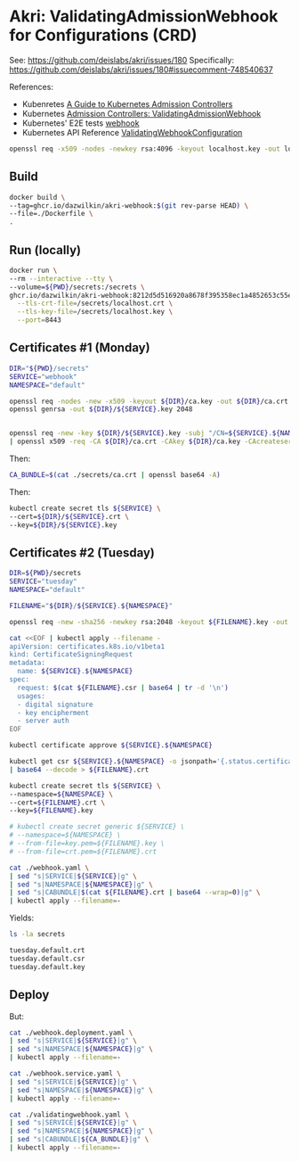 # Akri: ValidatingAdmissionWebhook for Configurations (CRD)

See: https://github.com/deislabs/akri/issues/180 Specifically: https://github.com/deislabs/akri/issues/180#issuecomment-748540637

References:

+ Kubenretes [A Guide to Kubernetes Admission Controllers](https://kubernetes.io/blog/2019/03/21/a-guide-to-kubernetes-admission-controllers/)
+ Kubernetes [Admission Controllers: ValidatingAdmissionWebhook](https://kubernetes.io/docs/reference/access-authn-authz/admission-controllers/#validatingadmissionwebhook)
+ Kubernetes' E2E tests [webhook](https://github.com/kubernetes/kubernetes/blob/v1.13.0/test/images/webhook/main.go)
+ Kubernetes API Reference [ValidatingWebhookConfiguration](https://kubernetes.io/docs/reference/generated/kubernetes-api/v1.20/#validatingwebhookconfiguration-v1-admissionregistration-k8s-io)

```bash
openssl req -x509 -nodes -newkey rsa:4096 -keyout localhost.key -out localhost.crt -days 365 -subj "/CN=localhost"
```

## Build

```bash
docker build \
--tag=ghcr.io/dazwilkin/akri-webhook:$(git rev-parse HEAD) \
--file=./Dockerfile \
.
```

## Run (locally)

```bash
docker run \
--rm --interactive --tty \
--volume=${PWD}/secrets:/secrets \
ghcr.io/dazwilkin/akri-webhook:8212d5d516920a8678f395358ec1a4852653c55e \
  --tls-crt-file=/secrets/localhost.crt \
  --tls-key-file=/secrets/localhost.key \
  --port=8443
```

## Certificates #1 (Monday)

```bash
DIR="${PWD}/secrets"
SERVICE="webhook"
NAMESPACE="default"

openssl req -nodes -new -x509 -keyout ${DIR}/ca.key -out ${DIR}/ca.crt -subj "/CN=Akri Webhook"
openssl genrsa -out ${DIR}/${SERVICE}.key 2048


openssl req -new -key ${DIR}/${SERVICE}.key -subj "/CN=${SERVICE}.${NAMESPACE}.svc" \
| openssl x509 -req -CA ${DIR}/ca.crt -CAkey ${DIR}/ca.key -CAcreateserial -out ${DIR}/${SERVICE}.crt
```

Then:

```bash
CA_BUNDLE=$(cat ./secrets/ca.crt | openssl base64 -A)
```

Then:

```bash
kubectl create secret tls ${SERVICE} \
--cert=${DIR}/${SERVICE}.crt \
--key=${DIR}/${SERVICE}.key
```

## Certificates #2 (Tuesday)

```bash
DIR=${PWD}/secrets
SERVICE="tuesday"
NAMESPACE="default"

FILENAME="${DIR}/${SERVICE}.${NAMESPACE}"

openssl req -new -sha256 -newkey rsa:2048 -keyout ${FILENAME}.key -out ${FILENAME}.csr -nodes -subj "/CN=${SERVICE}.${NAMESPACE}"

cat <<EOF | kubectl apply --filename -
apiVersion: certificates.k8s.io/v1beta1
kind: CertificateSigningRequest
metadata:
  name: ${SERVICE}.${NAMESPACE}
spec:
  request: $(cat ${FILENAME}.csr | base64 | tr -d '\n')
  usages:
  - digital signature
  - key encipherment
  - server auth
EOF

kubectl certificate approve ${SERVICE}.${NAMESPACE}

kubectl get csr ${SERVICE}.${NAMESPACE} -o jsonpath='{.status.certificate}' \
| base64 --decode > ${FILENAME}.crt

kubectl create secret tls ${SERVICE} \
--namespace=${NAMESPACE} \
--cert=${FILENAME}.crt \
--key=${FILENAME}.key

# kubectl create secret generic ${SERVICE} \
# --namespace=${NAMESPACE} \
# --from-file=key.pem=${FILENAME}.key \
# --from-file=crt.pem=${FILENAME}.crt

cat ./webhook.yaml \
| sed "s|SERVICE|${SERVICE}|g" \
| sed "s|NAMESPACE|${NAMESPACE}|g" \
| sed "s|CABUNDLE|$(cat ${FILENAME}.crt | base64 --wrap=0)|g" \
| kubectl apply --filename=-
```

Yields:

```bash
ls -la secrets

tuesday.default.crt
tuesday.default.csr
tuesday.default.key
```


## Deploy

But:

```bash
cat ./webhook.deployment.yaml \
| sed "s|SERVICE|${SERVICE}|g" \
| sed "s|NAMESPACE|${NAMESPACE}|g" \
| kubectl apply --filename=-

cat ./webhook.service.yaml \
| sed "s|SERVICE|${SERVICE}|g" \
| sed "s|NAMESPACE|${NAMESPACE}|g" \
| kubectl apply --filename=-

cat ./validatingwebhook.yaml \
| sed "s|SERVICE|${SERVICE}|g" \
| sed "s|NAMESPACE|${NAMESPACE}|g" \
| sed "s|CABUNDLE|${CA_BUNDLE}|g" \
| kubectl apply --filename=-
```
